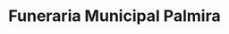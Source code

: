 ---
title: "Funeraria Municipal Palmira"
url: /palmira/funeraria-municipal-palmira/
shop: Bestattungen
---
